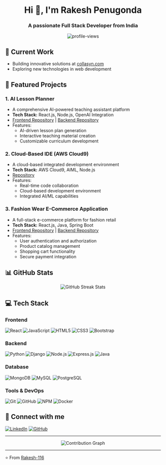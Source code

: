 <h1 align="center">Hi 👋, I'm Rakesh Penugonda</h1>
<h3 align="center">A passionate Full Stack Developer from India</h3>

<p align="center">
  <img src="https://komarev.com/ghpvc/?username=Rakesh-116&label=Profile%20views&color=0e75b6&style=flat" alt="profile-views" />
</p>

## 🔭 Current Work
- Building innovative solutions at [collasyn.com](https://collasyn.com)
- Exploring new technologies in web development

## 🚀 Featured Projects

### 1. AI Lesson Planner
- A comprehensive AI-powered teaching assistant platform
- **Tech Stack:** React.js, Node.js, OpenAI Integration
- [Frontend Repository](https://github.com/Rakesh-116/AI-Lesson-Planner-Frontend) | [Backend Repository](https://github.com/Rakesh-116/AI-Lesson-Planner-Backend)
- Features:
  - AI-driven lesson plan generation
  - Interactive teaching material creation
  - Customizable curriculum development

### 2. Cloud-Based IDE (AWS Cloud9)
- A cloud-based integrated development environment
- **Tech Stack:** AWS Cloud9, AIML, Node.js
- [Repository](https://github.com/Rakesh-116/Cloud-Based-IDE)
- Features:
  - Real-time code collaboration
  - Cloud-based development environment
  - Integrated AI/ML capabilities

### 3. Fashion Wear E-Commerce Application
- A full-stack e-commerce platform for fashion retail
- **Tech Stack:** React.js, Java, Spring Boot
- [Frontend Repository](https://github.com/Rakesh-116/Fashion-Wear-Application-Frontend-) | [Backend Repository](https://github.com/Rakesh-116/Fashion-Wear-Application-Backend-)
- Features:
  - User authentication and authorization
  - Product catalog management
  - Shopping cart functionality
  - Secure payment integration

## 📊 GitHub Stats

<p align="center">
  <img src="https://github-readme-streak-stats.herokuapp.com/?user=Rakesh-116&theme=dracula" alt="GitHub Streak Stats" />
</p>

## 💻 Tech Stack

### Frontend
![React](https://img.shields.io/badge/React-20232A?style=for-the-badge&logo=react&logoColor=61DAFB)
![JavaScript](https://img.shields.io/badge/JavaScript-F7DF1E?style=for-the-badge&logo=javascript&logoColor=black)
![HTML5](https://img.shields.io/badge/HTML5-E34F26?style=for-the-badge&logo=html5&logoColor=white)
![CSS3](https://img.shields.io/badge/CSS3-1572B6?style=for-the-badge&logo=css3&logoColor=white)
![Bootstrap](https://img.shields.io/badge/Bootstrap-563D7C?style=for-the-badge&logo=bootstrap&logoColor=white)

### Backend
![Python](https://img.shields.io/badge/Python-3776AB?style=for-the-badge&logo=python&logoColor=white)
![Django](https://img.shields.io/badge/Django-092E20?style=for-the-badge&logo=django&logoColor=white)
![Node.js](https://img.shields.io/badge/Node.js-339933?style=for-the-badge&logo=nodedotjs&logoColor=white)
![Express.js](https://img.shields.io/badge/Express.js-000000?style=for-the-badge&logo=express&logoColor=white)
![Java](https://img.shields.io/badge/Java-ED8B00?style=for-the-badge&logo=java&logoColor=white)

### Database
![MongoDB](https://img.shields.io/badge/MongoDB-47A248?style=for-the-badge&logo=mongodb&logoColor=white)
![MySQL](https://img.shields.io/badge/MySQL-4479A1?style=for-the-badge&logo=mysql&logoColor=white)
![PostgreSQL](https://img.shields.io/badge/PostgreSQL-316192?style=for-the-badge&logo=postgresql&logoColor=white)

### Tools & DevOps
![Git](https://img.shields.io/badge/Git-F05032?style=for-the-badge&logo=git&logoColor=white)
![GitHub](https://img.shields.io/badge/GitHub-100000?style=for-the-badge&logo=github&logoColor=white)
![NPM](https://img.shields.io/badge/npm-CB3837?style=for-the-badge&logo=npm&logoColor=white)
![Docker](https://img.shields.io/badge/Docker-2496ED?style=for-the-badge&logo=docker&logoColor=white)

## 🤝 Connect with me
[![LinkedIn](https://img.shields.io/badge/LinkedIn-0077B5?style=for-the-badge&logo=linkedin&logoColor=white)](https://www.linkedin.com/in/rakesh-penugonda/)
[![GitHub](https://img.shields.io/badge/GitHub-100000?style=for-the-badge&logo=github&logoColor=white)](https://github.com/Rakesh-116)

---
<p align="center">
  <img src="https://github-readme-activity-graph.vercel.app/graph?username=Rakesh-116&theme=dracula" alt="Contribution Graph" />
</p>

---
⭐️ From [Rakesh-116](https://github.com/Rakesh-116)
